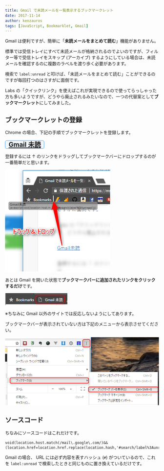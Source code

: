 ```yaml
---
title: Gmail で未読メールを一覧表示するブックマークレット
date: 2017-11-14
author: kenzauros
tags: [JavaScript, Bookmarklet, Gmail]
---
```


Gmail は便利ですが、簡単に「**未読メールをまとめて読む**」機能がありません。

標準では受信トレイにすべて未読メールが格納されるのでよいのですが、フィルター等で受信トレイをスキップ (アーカイブ) するようにしている場合は、未読メールを確認するのに複数のラベルを渡り歩く必要があります。

検索で `label:unread` と叩けば、「未読メールをまとめて読む」ことができるのですが毎回打つのはさすがに面倒です。

Labs の「クイックリンク」を使えばこれが実現できるので使ってらっしゃった方も多いようですが、どうやら廃止されるみたいなので、一つの代替案として**ブックマークレット**にしてみました。

## ブックマークレットの登録

Chrome の場合、下記の手順でブックマークレットを登録します。

<span style="font-size:150%;font-weight:bold;border:solid 1px dodgerblue;padding:0 .5em;border-radius:5px;background-color:aliceblue"><a href="javascript:void(location.host.match(/mail\.google\.com/)&&(location.href=location.href.replace(location.hash,'#search/label%3Aunread')))">Gmail 未読</a></span>

登録するには ↑ のリンクをドラッグしてブックマークバーにドロップするのが一番簡単だと思います。

![](images/gmail-unread-bookmarklet-1.png)

あとは Gmail を開いた状態で**ブックマークバーに追加されたリンクをクリックするだけ**です。

![](images/gmail-unread-bookmarklet-2.png)

※ちなみに Gmail 以外のサイトでは反応しないようにしてあります。

ブックマークバーが表示されていない方は下記のメニューから表示させてください。

![](images/gmail-unread-bookmarklet-3.png)

## ソースコード

ちなみにソースコードはこれだけです。

```
void(location.host.match(/mail\.google\.com/)&&(location.href=location.href.replace(location.hash,'#search/label%3Aunread')))
```

Gmail の場合、 URL には必ず内容を表すハッシュ (`#`) がついているので、これを `label:unread` で検索したときと同じものに置き換えているだけです。
